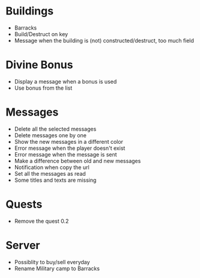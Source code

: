 # Buildings
* Barracks
* Build/Destruct on key
* Message when the building is (not) constructed/destruct, too much field

# Divine Bonus
* Display a message when a bonus is used
* Use bonus from the list

# Messages
* Delete all the selected messages
* Delete messages one by one
* Show the new messages in a different color
* Error message when the player doesn't exist
* Error message when the message is sent
* Make a difference between old and new messages
* Notification when copy the url
* Set all the messages as read
* Some titles and texts are missing

# Quests
* Remove the quest 0.2

# Server
* Possiblity to buy/sell everyday
* Rename Military camp to Barracks
